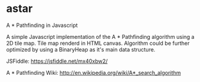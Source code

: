 # astar
A * Pathfinding in Javascript

A simple Javascript implementation of the A * Pathfinding algorithm using a 2D tile map.  Tile map renderd in HTML canvas.  Algorithm could be further optimized by using a BinaryHeap as it's main data structure.

JSFiddle: https://jsfiddle.net/mx40xbw2/

A * Pathfinding Wiki: http://en.wikipedia.org/wiki/A*_search_algorithm
